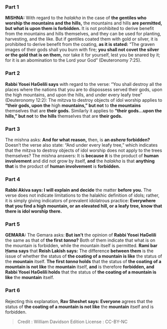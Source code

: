 
### Part 1
<strong>MISHNA:</strong> With regard to the <i>halakha</i> in the case of <b>the gentiles who worship the mountains and the hills,</b> the mountains and hills <b>are permitted, but what is upon them is forbidden.</b> It is not prohibited to derive benefit from the mountains and hills themselves, and they can be used for planting, harvesting, and the like. But if gentiles coated them with gold or silver, it is prohibited to derive benefit from the coating, <b>as it is stated:</b> “The graven images of their gods shall you burn with fire; <b>you shall not covet the silver or the gold that is on them,</b> nor take it for yourself, lest you be snared by it; for it is an abomination to the Lord your God” (Deuteronomy 7:25).

### Part 2
<b>Rabbi Yosei HaGelili says</b> with regard to the verse: “You shall destroy all the places where the nations that you are to dispossess served their gods, upon the high mountains, and upon the hills, and under every leafy tree” (Deuteronomy 12:2): The mitzva to destroy objects of idol worship applies to <b>“their gods, upon the</b> high <b>mountains,” but not</b> to <b>the mountains</b> themselves that are <b>their gods.</b> Similarly it applies to <b>“their gods…upon the hills,” but not</b> to <b>the hills</b> themselves that are <b>their gods.</b>

### Part 3
The mishna asks: <b>And for what reason,</b> then, is <b>an <i>ashera</i> forbidden?</b> Doesn’t the verse also state: “And under every leafy tree,” which indicates that the mitzva to destroy objects of idol worship does not apply to the trees themselves? The mishna answers: It is <b>because it</b> is the product of <b>human involvement</b> and did not grow by itself, <b>and</b> the <i>halakha</i> is that <b>anything that</b> is the product of <b>human involvement</b> is <b>forbidden.</b>

### Part 4
<b>Rabbi Akiva says: I will explain and decide</b> the matter <b>before you.</b> The verse does not indicate limitations to the halakhic definition of idols; rather, it is simply giving indicators of prevalent idolatrous practice: <b>Everywhere that you find a high mountain, or an elevated hill, or a leafy tree, know that there is idol worship there.</b>

### Part 5
<strong>GEMARA:</strong> The Gemara asks: <b>But isn’t</b> the opinion of <b>Rabbi Yosei HaGelili</b> the same as that of <b>the first <i>tanna</i>?</b> Both of them indicate that what is on the mountain is forbidden, while the mountain itself is permitted. <b>Rami bar Ḥama says</b> that <b>Reish Lakish says:</b> The difference <b>between them</b> is the issue of whether the status of <b>the coating of a mountain is like</b> the status of the <b>mountain</b> itself. <b>The first <i>tanna</i> holds</b> that the status of <b>the coating of a mountain is not like</b> the <b>mountain</b> itself, <b>and</b> is therefore <b>forbidden, and Rabbi Yosei HaGelili holds</b> that the status of <b>the coating of a mountain is like</b> the <b>mountain</b> itself.

### Part 6
Rejecting this explanation, <b>Rav Sheshet says: Everyone</b> agrees that the status of <b>the coating of a mountain is not like</b> the <b>mountain</b> itself and is forbidden.

>Credit : William Davidson Edition
>License : CC-BY-NC